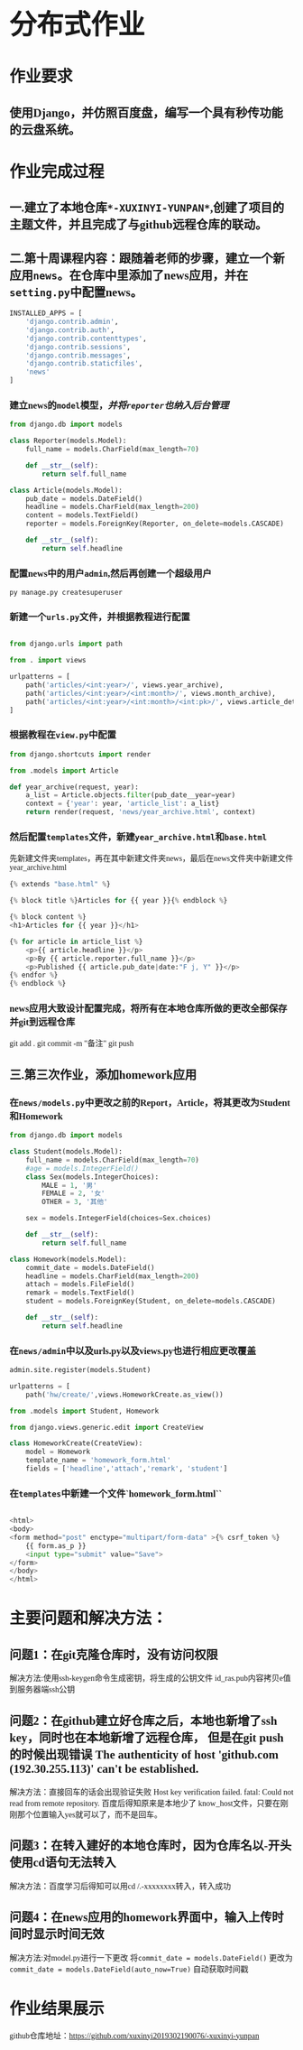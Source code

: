 # <font face="黑体" size=20>分布式作业</font>


# <font face="楷体">作业要求
## 使用Django，并仿照百度盘，编写一个具有秒传功能的云盘系统。

# 作业完成过程
## 一.建立了本地仓库`*-XUXINYI-YUNPAN*`,创建了项目的主题文件，并且完成了与github远程仓库的联动。

## 二.第十周课程内容：跟随着老师的步骤，建立一个新应用`news`。在仓库中里添加了news应用，并在`setting.py`中配置news。
```python
INSTALLED_APPS = [
    'django.contrib.admin',
    'django.contrib.auth',
    'django.contrib.contenttypes',
    'django.contrib.sessions',
    'django.contrib.messages',
    'django.contrib.staticfiles',
    'news'
]
```
### <font face="楷体">建立news的`model`模型，*并将`reporter`也纳入后台管理*
```python
from django.db import models

class Reporter(models.Model):
    full_name = models.CharField(max_length=70)

    def __str__(self):
        return self.full_name

class Article(models.Model):
    pub_date = models.DateField()
    headline = models.CharField(max_length=200)
    content = models.TextField()
    reporter = models.ForeignKey(Reporter, on_delete=models.CASCADE)

    def __str__(self):
        return self.headline
```   
### 配置news中的用户`admin`,然后再创建一个超级用户
    py manage.py createsuperuser
### 新建一个`urls.py`文件，并根据教程进行配置
```python

from django.urls import path

from . import views

urlpatterns = [
    path('articles/<int:year>/', views.year_archive),
    path('articles/<int:year>/<int:month>/', views.month_archive),
    path('articles/<int:year>/<int:month>/<int:pk>/', views.article_detail),
]
```
### 根据教程在`view.py`中配置
```python
from django.shortcuts import render

from .models import Article

def year_archive(request, year):
    a_list = Article.objects.filter(pub_date__year=year)
    context = {'year': year, 'article_list': a_list}
    return render(request, 'news/year_archive.html', context)
```
### 然后配置`templates`文件，新建`year_archive.html`和`base.html`
先新建文件夹templates，再在其中新建文件夹news，最后在news文件夹中新建文件year_archive.html
```python
{% extends "base.html" %}

{% block title %}Articles for {{ year }}{% endblock %}

{% block content %}
<h1>Articles for {{ year }}</h1>

{% for article in article_list %}
    <p>{{ article.headline }}</p>
    <p>By {{ article.reporter.full_name }}</p>
    <p>Published {{ article.pub_date|date:"F j, Y" }}</p>
{% endfor %}
{% endblock %}
```
### news应用大致设计配置完成，将所有在本地仓库所做的更改全部保存并git到远程仓库
  git add .
  git commit -m "备注"
  git push

## 三.第三次作业，添加homework应用
### 在`news/models.py`中更改之前的Report，Article，将其更改为Student和Homework
```python
from django.db import models

class Student(models.Model):
    full_name = models.CharField(max_length=70)
    #age = models.IntegerField()
    class Sex(models.IntegerChoices):
        MALE = 1, '男'
        FEMALE = 2, '女'
        OTHER = 3, '其他'

    sex = models.IntegerField(choices=Sex.choices)

    def __str__(self):
        return self.full_name

class Homework(models.Model):
    commit_date = models.DateField()
    headline = models.CharField(max_length=200)
    attach = models.FileField()
    remark = models.TextField()
    student = models.ForeignKey(Student, on_delete=models.CASCADE)

    def __str__(self):
        return self.headline
```
### 在`news/admin`中以及urls.py以及views.py也进行相应更改覆盖
```python
admin.site.register(models.Student)

urlpatterns = [
    path('hw/create/',views.HomeworkCreate.as_view())

from .models import Student, Homework

from django.views.generic.edit import CreateView

class HomeworkCreate(CreateView):
    model = Homework
    template_name = 'homework_form.html'
    fields = ['headline','attach','remark', 'student']

```
### 在`templates`中新建一个文件`homework_form.html``
```python

<html>
<body>
<form method="post" enctype="multipart/form-data" >{% csrf_token %}
    {{ form.as_p }}
    <input type="submit" value="Save">
</form>
</body>
</html>
```
### 
# 主要问题和解决方法：
## 问题1：在git克隆仓库时，没有访问权限

解决方法:使用ssh-keygen命令生成密钥，将生成的公钥文件 id_ras.pub内容拷贝e值到服务器端ssh公钥

## 问题2：在github建立好仓库之后，本地也新增了ssh key，同时也在本地新增了远程仓库， 但是在git push的时候出现错误 The authenticity of host 'github.com (192.30.255.113)' can't be established.

解决方法：直接回车的话会出现验证失败
Host key verification failed.
fatal: Could not read from remote repository.
百度后得知原来是本地少了 know_host文件，只要在刚刚那个位置输入yes就可以了，而不是回车。

## 问题3：在转入建好的本地仓库时，因为仓库名以-开头 使用cd语句无法转入

解决方法：百度学习后得知可以用cd /.-xxxxxxxx转入，转入成功

## 问题4：在news应用的homework界面中，输入上传时间时显示时间无效

解决方法:对model.py进行一下更改
 将`commit_date = models.DateField()`
 更改为`commit_date = models.DateField(auto_now=True)` 自动获取时间戳







# 作业结果展示
github仓库地址：https://github.com/xuxinyi2019302190076/-xuxinyi-yunpan
